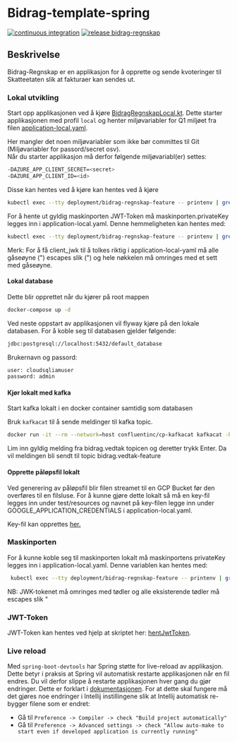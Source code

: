 # Bidrag-template-spring

[![continuous integration](https://github.com/navikt/bidrag-regnskap/actions/workflows/ci.yaml/badge.svg?branch=main)](https://github.com/navikt/bidrag-regnskap/actions/workflows/ci.yaml)
[![release bidrag-regnskap](https://github.com/navikt/bidrag-regnskap/actions/workflows/release.yaml/badge.svg)](https://github.com/navikt/bidrag-regnskap/actions/workflows/release.yaml)

## Beskrivelse
Bidrag-Regnskap er en applikasjon for å opprette og sende kvoteringer til Skatteetaten slik at fakturaer kan sendes ut.

### Lokal utvikling

Start opp applikasjonen ved å kjøre [BidragRegnskapLocal.kt](src/test/kotlin/no/nav/bidrag/regnskap/BidragRegnskapLocal.kt).
Dette starter applikasjonen med profil `local` og henter miljøvariabler for Q1 miljøet fra filen [application-local.yaml](src/test/resources/application-local.yaml).

Her mangler det noen miljøvariabler som ikke bør committes til Git (Miljøvariabler for passord/secret osv).<br/>
Når du starter applikasjon må derfor følgende miljøvariabl(er) settes:
```bash
-DAZURE_APP_CLIENT_SECRET=<secret>
-DAZURE_APP_CLIENT_ID=<id>
```
Disse kan hentes ved å kjøre kan hentes ved å kjøre
```bash
kubectl exec --tty deployment/bidrag-regnskap-feature -- printenv | grep -e AZURE_APP_CLIENT_ID -e AZURE_APP_CLIENT_SECRET
```

For å hente ut gyldig maskinporten JWT-Token må maskinporten.privateKey legges inn i application-local.yaml. Denne hemmeligheten kan hentes med:
```bash
kubectl exec --tty deployment/bidrag-regnskap-feature -- printenv | grep -e MASKINPORTEN_CLIENT_JWK
```
Merk: For å få client_jwk til å tolkes riktig i application-local-yaml må alle gåseøyne (") escapes slik (\") og hele nøkkelen må omringes med et sett med gåseøyne.

#### Lokal database
Dette blir opprettet når du kjører på root mappen
```bash
docker-compose up -d
```
Ved neste oppstart av applikasjonen vil flyway kjøre på den lokale databasen.
For å koble seg til databasen gjelder følgende:
```bash
jdbc:postgresql://localhost:5432/default_database
```
Brukernavn og passord:
```bash
user: cloudsqliamuser
password: admin 
```

#### Kjør lokalt med kafka
Start kafka lokalt i en docker container samtidig som databasen

Bruk `kafkacat` til å sende meldinger til kafka topic.
```bash
docker run -it --rm --network=host confluentinc/cp-kafkacat kafkacat -b 0.0.0.0:9092 -t bidrag.vedtak-feature -P
```
Lim inn gyldig melding fra bidrag.vedtak topicen og deretter trykk Enter. 
Da vil meldingen bli sendt til topic bidrag.vedtak-feature

#### Opprette påløpsfil lokalt
Ved generering av påløpsfil blir filen streamet til en GCP Bucket før den overføres til en filsluse.
For å kunne gjøre dette lokalt så må en key-fil legges inn under test/resources og navnet på key-filen
legge inn under GOOGLE_APPLICATION_CREDENTIALS i application-local.yaml.

Key-fil kan opprettes [her.](https://console.cloud.google.com/iam-admin/serviceaccounts/details/107405300865899647398/keys?project=bidrag-dev-45a9&supportedpurview=project)

### Maskinporten
For å kunne koble seg til maskinporten lokalt må maskinportens privateKey legges inn i application-local.yaml.
Denne variablen kan hentes med:
```bash
 kubectl exec --tty deployment/bidrag-regnskap-feature -- printenv | grep -e MASKINPORTEN_CLIENT_JWK
```
NB: JWK-tokenet må omringes med tødler og alle eksisterende tødler må escapes slik \"

### JWT-Token
JWT-Token kan hentes ved hjelp at skriptet her: [hentJwtToken](https://github.com/navikt/bidrag-dev/blob/main/scripts/hentJwtToken.sh).

### Live reload
Med `spring-boot-devtools` har Spring støtte for live-reload av applikasjon. Dette betyr i praksis at Spring vil automatisk restarte applikasjonen når en fil endres. Du vil derfor slippe å restarte applikasjonen hver gang du gjør endringer. Dette er forklart i [dokumentasjonen](https://docs.spring.io/spring-boot/docs/1.5.16.RELEASE/reference/html/using-boot-devtools.html#using-boot-devtools-restart).
For at dette skal fungere må det gjøres noe endringer i Intellij instillingene slik at Intellij automatisk re-bygger filene som er endret:

* Gå til `Preference -> Compiler -> check "Build project automatically"`
* Gå til `Preference -> Advanced settings -> check "Allow auto-make to start even if developed application is currently running"`